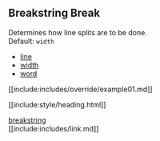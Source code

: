 ## Breakstring Break

Determines how line splits are to be done.  
Default: `width`

* [line](line/index.html)
* [width](width/index.html)
* [word](word/index.html)

[[include:includes/override/example01.md]]

[[include:style/heading.html]]

[breakstring](../index.html)  
[[include:includes/link.md]]